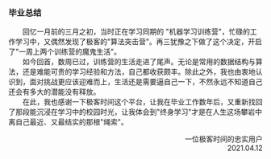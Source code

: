 ### 毕业总结

&emsp;&emsp;回忆一月前的三月之初，当时正在学习同期的
"机器学习训练营"，忙碌的工作学习中，又偶然发现了极客的"算法突击营"。再三犹豫之下做了这个决定，开启了"一周上两个训练营的魔鬼生活"。<br>
&emsp;&emsp;如今回首，数周已过，训练营的生活走进了尾声。无论是常用的数据结构与算法，还是难能可贵的学习经验和方法，自己都收获颇丰。除此之外，我也由衷地认识到，面对挑战更应该迎难而上，生活还是需要逼自己一下，不然永远不知道自己还会有多大的潜能没有释放。<br>
&emsp;&emsp;在此，我也感谢一下极客时间这个平台，让我在毕业工作数年后，又重新找回了那段能沉浸在学习中的校园时光，让我体会到"终身学习"才是在人生这场攀岩中离自己最近、又最结实的那根"绳索"。

<div align="right">一位极客时间的忠实用户</div> 
<div align="right">2021.04.12</div>